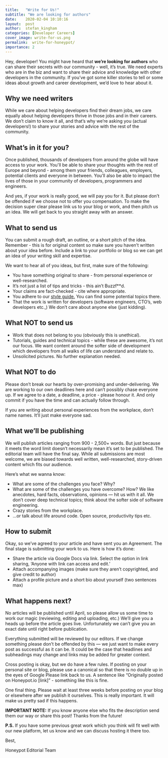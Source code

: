 ```yaml
---
title:   "Write for Us!"
subtitle: "We are looking for authors"
date:    2020-02-04 10:10:16
layout:  post
author:  stefan_kingham
categories: [Developer Careers]
cover_image: write-for-us.png
permalink:  write-for-honeypot/
importance: 2
---
```


Hey, developer! You might have heard that **we’re looking for authors** who can share their secrets with our community - well, it’s true. We need experts who are in the biz and want to share their advice and knowledge with other developers in the community. If you’ve got some killer stories to tell or some ideas about growth and career development, we’d love to hear about it. 

<!--more-->

## Why we need writers

While we care about helping developers find their dream jobs, we care equally about helping developers thrive in those jobs and in their careers. We don’t claim to know it all, and that’s why we’re asking you (actual developers!) to share your stories and advice with the rest of the community. 

## What’s in it for you?

Once published, thousands of developers from around the globe will have access to your work. You'll be able to share your thoughts with the rest of Europe and beyond - among them your friends, colleagues, employers, potential clients and everyone in between. You’ll also be able to impact the lives of those in your community of developers, programmers and engineers.

And yes, if your work is really good, we will pay you for it. But please don’t be offended if we choose not to offer you compensation. To make the decision super clear please link us to your blog or work, and then pitch us an idea. We will get back to you straight away with an answer. 


## What to send us 

You can submit a rough draft, an outline, or a short pitch of the idea. Remember - this is for original content so make sure you haven’t written about your idea before. Include a link to your portfolio or blog so we can get an idea of your writing skill and expertise. 

We want to hear all of you ideas, but first, make sure of the following:

- You have something original to share - from personal experience or well-researched.
- It’s not just a list of tips and tricks - this ain’t Buzzf**d.
- Your claims are fact-checked - cite where appropriate.
- You adhere to our [style guide.](https://medium.com/@Honeypot/how-to-submit-an-article-to-honeypot-4e2138659b8f) You can find some potential topics there. 
- That the work is written for developers (software engineers, CTO’s, web developers etc.,)  We don’t care about anyone else (just kidding).


## What NOT to send us

- Work that does not belong to you (obviously this is unethical).
- Tutorials, guides and technical topics - while these are awesome, it’s not our focus. We want content around the softer side of development which developers from all walks of life can understand and relate to. 
- Unsolicited pictures. No further explanation needed.

## What NOT to do 

Please don’t break our hearts by over-promising and under-delivering. We are working to our own deadlines here and can’t possibly chase everyone up. If we agree to a date, a deadline, a price - please honour it. And only commit if you have the time and can actually follow through. 

If you are writing about personal experiences from the workplace, don’t name names. It’ll just make everyone sad.

## What we’ll be publishing

We will publish articles ranging from 900 - 2,500+ words. But just because it meets the word limit doesn’t necessarily mean it’s set to be published. The editorial team will have the final say. While all submissions are most welcome, we are biased towards well written, well-researched, story-driven content which fits our audience.

Here’s what we wanna know: 
- What are some of the challenges you face? Why? 
- What are some of the challenges you have overcome? How? We like anecdotes, hard facts, observations, opinions — hit us with it all. We don’t cover deep technical topics; think about the softer side of software engineering.
- Crazy stories from the workplace. 
- …or talk about life around code. Open source, productivity tips etc. 



## How to submit

Okay, so we’ve agreed to your article and have sent you an Agreement. The final stage is submitting your work to us. Here is how it’s done:

- Share the article via Google Docs via link. Select the option in link sharing, ‘Anyone with link can access and edit.’ 
- Attach accompanying images (make sure they aren’t copyrighted, and give credit to author)
- Attach a profile picture and a short bio about yourself (two sentences max)


## What happens next? 

No articles will be published until April, so please allow us some time to work our magic (reviewing, editing and uploading, etc.) We’ll give you a heads up before the article goes live. Unfortunately we can’t give you an exact date until right before publication. 

Everything submitted will be reviewed by our editors. If we change something please don’t be offended by this —  we just want to make every post as successful as it can be. It could be the case that headlines and subheadings may change and links may be added for greater context. 

Cross posting is okay, but we do have a few rules. 
If posting on your personal site or blog, please use a canonical so that there is no double up in the eyes of Google
Please link back to us. A sentence like “Originally posted on Honeypot.io [link]” - something like this is fine. 

One final thing. Please wait at least three weeks before posting on your blog or elsewhere after we publish it ourselves. This is really important. It will make us pretty sad if this happens. 


**IMPORTANT NOTE:**  If you know anyone else who fits the description send them our way or share this post! Thanks from the future!


**P.S.** If you have some previous great work which you think will fit well with our new platform, let us know and we can discuss hosting it there too. 



Best, 

Honeypot Editorial Team

